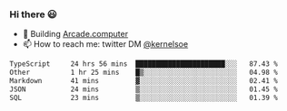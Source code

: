 ### Hi there 😃

- 🔨 Building [Arcade.computer](https://arcade.computer)
- 📫 How to reach me: twitter DM [@kernelsoe](https://twitter.com/kernelsoe)

<!--START_SECTION:waka-->

```txt
TypeScript     24 hrs 56 mins  ██████████████████████░░░   87.43 %
Other          1 hr 25 mins    █▒░░░░░░░░░░░░░░░░░░░░░░░   04.98 %
Markdown       41 mins         ▓░░░░░░░░░░░░░░░░░░░░░░░░   02.41 %
JSON           24 mins         ▒░░░░░░░░░░░░░░░░░░░░░░░░   01.45 %
SQL            23 mins         ▒░░░░░░░░░░░░░░░░░░░░░░░░   01.39 %
```

<!--END_SECTION:waka-->

